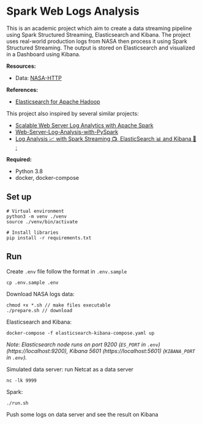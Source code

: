 # Spark Web Logs Analysis

This is an academic project which aim to create a data streaming pipeline using Spark Structured Streaming, Elasticsearch and Kibana. The project uses real-world production logs from NASA then process it using Spark Structured Streaming. The output is stored on Elasticsearch and visualized in a Dashboard using Kibana.

**Resources:**

- Data: [NASA-HTTP](https://ita.ee.lbl.gov/html/contrib/NASA-HTTP.html)

**References:**

- [Elasticsearch for Apache Hadoop](https://www.elastic.co/guide/en/elasticsearch/hadoop/current/reference.html)

This project also inspired by several similar projects:

- [Scalable Web Server Log Analytics with Apache Spark](https://github.com/dipanjanS/data_science_for_all/blob/master/tds_scalable_log_analytics/Scalable_Log_Analytics_Spark.ipynb)
- [Web-Server-Log-Analysis-with-PySpark](https://github.com/olalakul/Web-Server-Log-Analysis-PySpark)
- [Log Analysis 📈 with Spark Streaming 📺, ElasticSearch 📊 and Kibana 👀 :](https://github.com/isbainemohamed/Log-Analysis-using-Spark-Streaming-ELK)

**Required:**

- Python 3.8
- docker, docker-compose

## Set up

```
# Virtual environment
python3 -m venv ./venv
source ./venv/bin/activate

# Install libraries
pip install -r requirements.txt
```

## Run

Create `.env` file follow the format in `.env.sample`

```
cp .env.sample .env
```

Download NASA logs data:

```
chmod +x *.sh // make files executable
./prepare.sh // download
```

Elasticsearch and Kibana:

```
docker-compose -f elasticsearch-kibana-compose.yaml up
```

_Note: Elasticsearch node runs on port 9200 (`ES_PORT` in `.env`) (https://localhost:9200), Kibana 5601 (https://localhost:5601) (`KIBANA_PORT` in `.env`)._

Simulated data server: run Netcat as a data server

```
nc -lk 9999
```

Spark:

```
./run.sh
```

Push some logs on data server and see the result on Kibana
